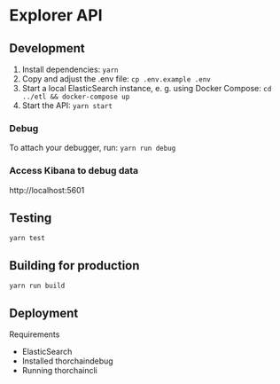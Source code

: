 # Explorer API

## Development

1. Install dependencies: `yarn`
1. Copy and adjust the .env file: `cp .env.example .env`
1. Start a local ElasticSearch instance, e. g. using Docker Compose: `cd ../etl && docker-compose up`
1. Start the API: `yarn start`

### Debug

To attach your debugger, run: `yarn run debug`

### Access Kibana to debug data

http://localhost:5601

## Testing

`yarn test`

## Building for production

`yarn run build`

## Deployment

Requirements

* ElasticSearch
* Installed thorchaindebug
* Running thorchaincli
